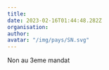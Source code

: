 ```yaml
---
title: 
date: 2023-02-16T01:44:48.282Z
organisation: 
author: 
avatar: "/img/pays/SN.svg"
---
```


Non  au 3eme mandat